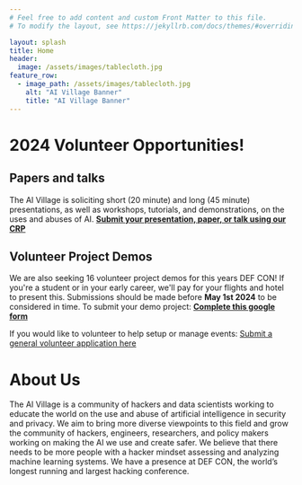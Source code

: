 ```yaml
---
# Feel free to add content and custom Front Matter to this file.
# To modify the layout, see https://jekyllrb.com/docs/themes/#overriding-theme-defaults

layout: splash
title: Home
header:
  image: /assets/images/tablecloth.jpg
feature_row:
  - image_path: /assets/images/tablecloth.jpg
    alt: "AI Village Banner"
    title: "AI Village Banner"
---
```


# 2024 Volunteer Opportunities!

## Papers and talks

The AI Village is soliciting short (20 minute) and long (45 minute) presentations, as well as workshops, tutorials, and demonstrations, on the uses and abuses of AI. **[Submit your presentation, paper, or talk using our CRP](https://aiv2024.hotcrp.com/)**

## Volunteer Project Demos

We are also seeking 16 volunteer project demos for this years DEF CON! If you're a student or in your early career, we'll pay for your flights and hotel to present this. Submissions should be made before **May 1st 2024** to be considered in time. To submit your demo project: **[Complete this google form](https://forms.gle/gZMe4SDJNqGWgdik7)**

If you would like to volunteer to help setup or manage events: [Submit a general volunteer application here](https://forms.gle/vCrz3zpR8xHCsTtJ8)

# About Us

The AI Village is a community of hackers and data scientists working to educate the world on the use and abuse of artificial intelligence in security and privacy. We aim to bring more diverse viewpoints to this field and grow the community of hackers, engineers, researchers, and policy makers working on making the AI we use and create safer. We believe that there needs to be more people with a hacker mindset assessing and analyzing machine learning systems. We have a presence at DEF CON, the world’s longest running and largest hacking conference.

